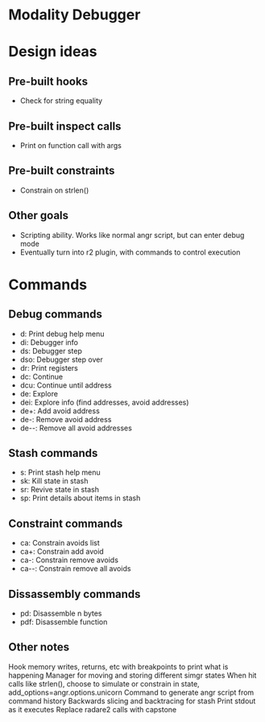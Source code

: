 # Modality Debugger

# Design ideas

## Pre-built hooks
 - Check for string equality

## Pre-built inspect calls
 - Print on function call with args

## Pre-built constraints
 - Constrain on strlen()

## Other goals
 - Scripting ability. Works like normal angr script, but can enter debug mode
 - Eventually turn into r2 plugin, with commands to control execution

# Commands
## Debug commands
 - d: Print debug help menu
 - di: Debugger info
 - ds: Debugger step
 - dso: Debugger step over
 - dr: Print registers
 - dc: Continue
 - dcu: Continue until address
 - de: Explore
 - dei: Explore info (find addresses, avoid addresses)
 - de+: Add avoid address
 - de-: Remove avoid address
 - de--: Remove all avoid addresses

## Stash commands
 - s: Print stash help menu
 - sk: Kill state in stash
 - sr: Revive state in stash
 - sp: Print details about items in stash

## Constraint commands
 - ca: Constrain avoids list
 - ca+: Constrain add avoid
 - ca-: Constrain remove avoids
 - ca--: Constrain remove all avoids

## Dissassembly commands
 - pd: Disassemble n bytes
 - pdf: Disassemble function

## Other notes
 Hook memory writes, returns, etc with breakpoints to print what is happening
 Manager for moving and storing different simgr states
 When hit calls like strlen(), choose to simulate or constrain
 in state, add_options=angr.options.unicorn
 Command to generate angr script from command history
 Backwards slicing and backtracing for stash
 Print stdout as it executes
 Replace radare2 calls with capstone


